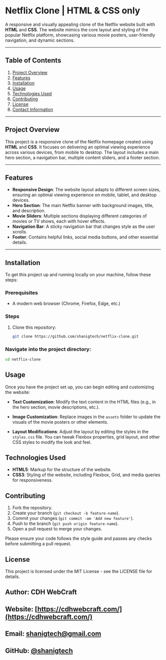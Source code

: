# Netflix Clone | HTML & CSS only

A responsive and visually appealing clone of the Netflix website built with **HTML** and **CSS**. The website mimics the core layout and styling of the popular Netflix platform, showcasing various movie posters, user-friendly navigation, and dynamic sections.

---

## Table of Contents

1. [Project Overview](#project-overview)
2. [Features](#features)
3. [Installation](#installation)
4. [Usage](#usage)
5. [Technologies Used](#technologies-used)
6. [Contributing](#contributing)
7. [License](#license)
8. [Contact Information](#contact-information)

---

## Project Overview

This project is a responsive clone of the Netflix homepage created using **HTML** and **CSS**. It focuses on delivering an optimal viewing experience across various devices, from mobile to desktop. The layout includes a main hero section, a navigation bar, multiple content sliders, and a footer section.

---

## Features

- **Responsive Design**: The website layout adapts to different screen sizes, ensuring an optimal viewing experience on mobile, tablet, and desktop devices.
- **Hero Section**: The main Netflix banner with background images, title, and description.
- **Movie Sliders**: Multiple sections displaying different categories of movies or TV shows, each with hover effects.
- **Navigation Bar**: A sticky navigation bar that changes style as the user scrolls.
- **Footer**: Contains helpful links, social media buttons, and other essential details.

---

## Installation

To get this project up and running locally on your machine, follow these steps:

### Prerequisites
- A modern web browser (Chrome, Firefox, Edge, etc.)

### Steps
1. Clone this repository:
   ```bash
   git clone https://github.com/shanigtech/netflix-clone.git

### Navigate into the project directory:

```bash
cd netflix-clone
```
## Usage

Once you have the project set up, you can begin editing and customizing the website:

- **Text Customization**: Modify the text content in the HTML files (e.g., in the hero section, movie descriptions, etc.).

- **Image Customization**: Replace images in the `assets` folder to update the visuals of the movie posters or other elements.

- **Layout Modifications**: Adjust the layout by editing the styles in the `styles.css` file. You can tweak Flexbox properties, grid layout, and other CSS styles to modify the look and feel.

## Technologies Used

- **HTML5**: Markup for the structure of the website.
- **CSS3**: Styling of the website, including Flexbox, Grid, and media queries for responsiveness.

## Contributing

1. Fork the repository.
2. Create your branch (`git checkout -b feature-name`).
3. Commit your changes (`git commit -am 'Add new feature'`).
4. Push to the branch (`git push origin feature-name`).
5. Open a pull request to merge your changes.

Please ensure your code follows the style guide and passes any checks before submitting a pull request.

## License

This project is licensed under the MIT License - see the LICENSE file for details.

## Author: CDH WebCraft
## Website: [https://cdhwebcraft.com/](https://cdhwebcraft.com/)
## Email: [shanigtech@gmail.com](mailto:shanigtech@gmail.com)
## GitHub: [@shanigtech](https://github.com/shanigtech)
